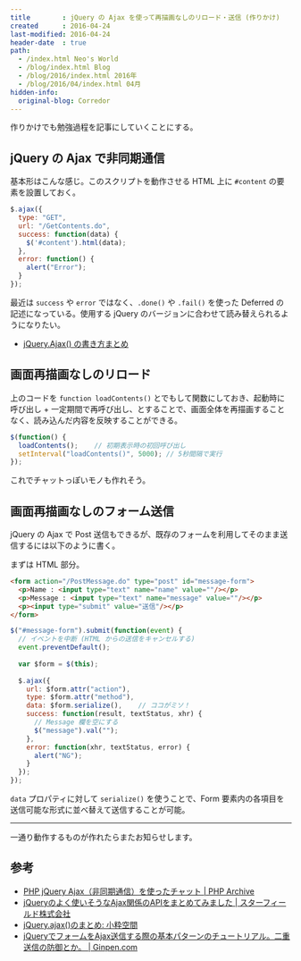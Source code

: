 ```yaml
---
title        : jQuery の Ajax を使って再描画なしのリロード・送信 (作りかけ)
created      : 2016-04-24
last-modified: 2016-04-24
header-date  : true
path:
  - /index.html Neo's World
  - /blog/index.html Blog
  - /blog/2016/index.html 2016年
  - /blog/2016/04/index.html 04月
hidden-info:
  original-blog: Corredor
---
```


作りかけでも勉強過程を記事にしていくことにする。

## jQuery の Ajax で非同期通信

基本形はこんな感じ。このスクリプトを動作させる HTML 上に `#content` の要素を設置しておく。

```javascript
$.ajax({
  type: "GET",
  url: "/GetContents.do",
  success: function(data) {
    $('#content').html(data);
  },
  error: function() {
    alert("Error");
  }
});
```

最近は `success` や `error` ではなく、`.done()` や `.fail()` を使った Deferred の記述になっている。使用する jQuery のバージョンに合わせて読み替えられるようになりたい。

- [jQuery.Ajax() の書き方まとめ](/blog/2016/07/14-01.html)

## 画面再描画なしのリロード

上のコードを `function loadContents()` とでもして関数にしておき、起動時に呼び出し + 一定期間で再呼び出し、とすることで、画面全体を再描画することなく、読み込んだ内容を反映することができる。

```javascript
$(function() {
  loadContents();    // 初期表示時の初回呼び出し
  setInterval("loadContents()", 5000); // 5秒間隔で実行
});
```

これでチャットっぽいモノも作れそう。

## 画面再描画なしのフォーム送信

jQuery の Ajax で Post 送信もできるが、既存のフォームを利用してそのまま送信するには以下のように書く。

まずは HTML 部分。

```html
<form action="/PostMessage.do" type="post" id="message-form">
  <p>Name : <input type="text" name="name" value=""/></p>
  <p>Message : <input type="text" name="message" value=""/></p>
  <p><input type="submit" value="送信"/></p>
</form>
```

```javascript
$("#message-form").submit(function(event) {
  // イベントを中断 (HTML からの送信をキャンセルする)
  event.preventDefault();
  
  var $form = $(this);
  
  $.ajax({
    url: $form.attr("action"),
    type: $form.attr("method"),
    data: $form.serialize(),    // ココがミソ！
    success: function(result, textStatus, xhr) {
      // Message 欄を空にする
      $("message").val("");
    },
    error: function(xhr, textStatus, error) {
      alert("NG");
    }
  });
});
```

`data` プロパティに対して `serialize()` を使うことで、Form 要素内の各項目を送信可能な形式に並べ替えて送信することが可能。

---

一通り動作するものが作れたらまたお知らせします。

## 参考

- [PHP jQuery Ajax（非同期通信）を使ったチャット | PHP Archive](http://php-archive.net/php/ajax-chat/)
- [jQueryのよく使いそうなAjax関係のAPIをまとめてみました | スターフィールド株式会社](http://sterfield.co.jp/designer/jquery%E3%81%AE%E3%82%88%E3%81%8F%E4%BD%BF%E3%81%84%E3%81%9D%E3%81%86%E3%81%AAajax%E9%96%A2%E4%BF%82%E3%81%AEapi%E3%82%92%E3%81%BE%E3%81%A8%E3%82%81%E3%81%A6%E3%81%BF%E3%81%BE%E3%81%97%E3%81%9F/)
- [jQuery.ajax()のまとめ: 小粋空間](http://www.koikikukan.com/archives/2012/10/02-005555.php)
- [jQueryでフォームをAjax送信する際の基本パターンのチュートリアル。二重送信の防御とか。 | Ginpen.com](http://ginpen.com/2013/05/07/jquery-ajax-form/)
